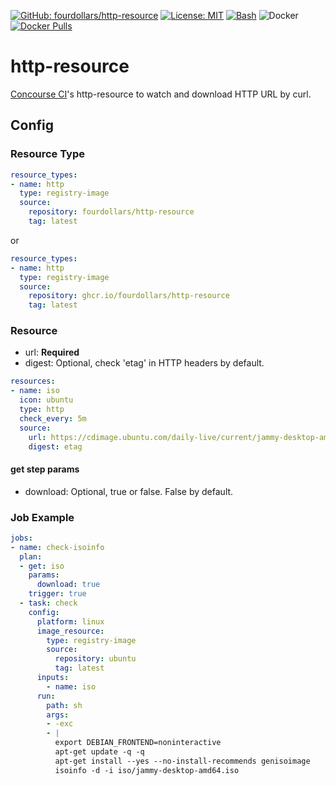  [![GitHub: fourdollars/http-resource](https://img.shields.io/badge/GitHub-fourdollars%2Fhttp%E2%80%90resource-darkgreen.svg)](https://github.com/fourdollars/http-resource/) [![License: MIT](https://img.shields.io/badge/License-MIT-blue.svg)](https://opensource.org/licenses/MIT) [![Bash](https://img.shields.io/badge/Language-Bash-red.svg)](https://www.gnu.org/software/bash/) ![Docker](https://github.com/fourdollars/http-resource/workflows/Docker/badge.svg) [![Docker Pulls](https://img.shields.io/docker/pulls/fourdollars/http-resource.svg)](https://hub.docker.com/r/fourdollars/http-resource/)
# http-resource
[Concourse CI](https://concourse-ci.org/)'s http-resource to watch and download HTTP URL by curl.

## Config 

### Resource Type

```yaml
resource_types:
- name: http
  type: registry-image
  source:
    repository: fourdollars/http-resource
    tag: latest
```

or

```yaml
resource_types:
- name: http
  type: registry-image
  source:
    repository: ghcr.io/fourdollars/http-resource
    tag: latest
```

### Resource

* url: **Required**
* digest: Optional, check 'etag' in HTTP headers by default.

```yaml
resources:
- name: iso
  icon: ubuntu
  type: http
  check_every: 5m
  source:
    url: https://cdimage.ubuntu.com/daily-live/current/jammy-desktop-amd64.iso
    digest: etag
```

#### get step params

 * download: Optional, true or false. False by default.

### Job Example

```yaml
jobs:
- name: check-isoinfo
  plan:
  - get: iso
    params:
      download: true
    trigger: true
  - task: check
    config:
      platform: linux
      image_resource:
        type: registry-image
        source:
          repository: ubuntu
          tag: latest
      inputs:
        - name: iso
      run:
        path: sh
        args:
        - -exc
        - |
          export DEBIAN_FRONTEND=noninteractive
          apt-get update -q -q
          apt-get install --yes --no-install-recommends genisoimage
          isoinfo -d -i iso/jammy-desktop-amd64.iso
```
